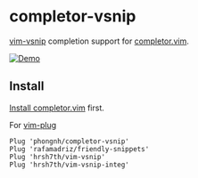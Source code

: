 completor-vsnip
===============

[vim-vsnip](https://github.com/hrsh7th/vim-vsnip) completion support for
[completor.vim](https://github.com/maralla/completor.vim).

[![Demo](https://asciinema.org/a/gEPCn5W4twEkglXb7oIlDPFsK.svg)](https://asciinema.org/a/gEPCn5W4twEkglXb7oIlDPFsK)

Install
-------

[Install completor.vim](https://github.com/maralla/completor.vim#install) first.

For [vim-plug](https://github.com/junegunn/vim-plug)

```vim
Plug 'phongnh/completor-vsnip'
Plug 'rafamadriz/friendly-snippets'
Plug 'hrsh7th/vim-vsnip'
Plug 'hrsh7th/vim-vsnip-integ'
```
